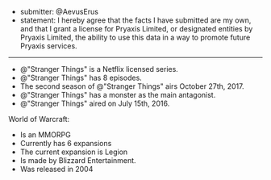 * submitter: @AevusErus
* statement: I hereby agree that the facts I have submitted are my own, and that I grant a license for Pryaxis Limited, or designated entities by Pryaxis Limited, the ability to use this data in a way to promote future Pryaxis services.

----

* @"Stranger Things" is a Netflix licensed series.
* @"Stranger Things" has 8 episodes.
* The second season of @"Stranger Things" airs October 27th, 2017.
* @"Stranger Things" has a monster as the main antagonist.
* @"Stranger Things" aired on July 15th, 2016.

World of Warcraft:
  * Is an MMORPG
  * Currently has 6 expansions
  * The current expansion is Legion
  * Is made by Blizzard Entertainment.
  * Was released in 2004
